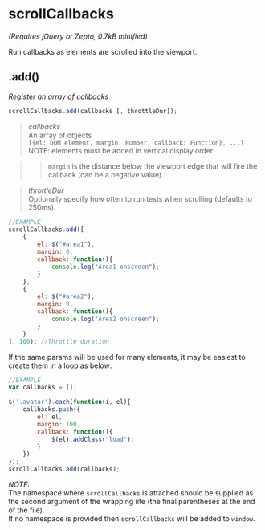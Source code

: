 scrollCallbacks
===============
*(Requires jQuery or Zepto, 0.7kB minified)*  

Run callbacks as elements are scrolled into the viewport.  

.add()
------ 
*Register an array of callbacks*
```javascript
scrollCallbacks.add(callbacks [, throttleDur]);
```  
> *callbacks*  
> An array of objects  
> `[{el: DOM element, margin: Number, callback: Function}, ...]`  
> NOTE: elements must be added in vertical display order!

>> `margin` is the distance below the viewport edge that will fire the callback (can be a negative value).  

> *throttleDur*  
> Optionally specify how often to run tests when scrolling (defaults to 250ms).  

```javascript
//EXAMPLE
scrollCallbacks.add([
	{
		el: $("#area1"),
		margin: 0,
		callback: function(){
			console.log("Area1 onscreen");
		}
	},
	{
		el: $("#area2"),
		margin: 0,
		callback: function(){
			console.log("Area2 onscreen");
		}
	}
], 100); //Throttle duration
```

If the same params will be used for many elements, it may be easiest to create them in a loop as below:

```javascript
//EXAMPLE
var callbacks = [];

$('.avatar').each(function(i, el){
	callbacks.push({
		el: el,
		margin: 100,
		callback: function(){
			$(el).addClass("load");
		}
	})
});
scrollCallbacks.add(callbacks);
```

*NOTE:*  
The namespace where `scrollCallbacks` is attached should be supplied as the second argument of the wrapping iife (the final parentheses at the end of the file).   
If no namespace is provided then `scrollCallbacks` will be added to `window`.